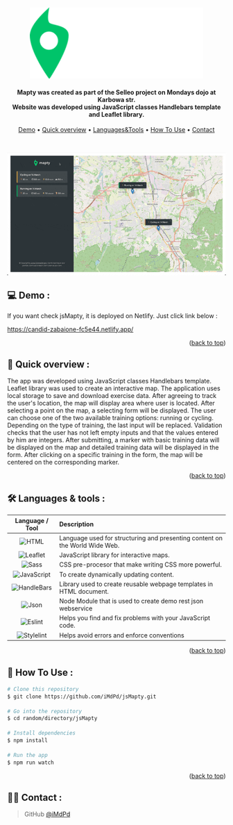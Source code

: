 <a id="readme-top"></a>

<p align="center">
  <br>
 <img src="./src/images/logo.png" alt="logo" width="400"></a>
</p>

<h4 align="center">Mapty was created as part of the Selleo project on Mondays dojo at Karbowa str.<br /> Website was developed using JavaScript classes Handlebars template and Leaflet library.</h4>

<p align="center">
  <a href="#demo">Demo</a> •
  <a href="#overview">Quick overview</a> •
  <a href="#languages">Languages&Tools</a> •
  <a href="#how-to-use">How To Use</a> •
  <a href="#contact">Contact</a>
</p>

<br />

<p align="center">
  <img src="./src/images/overview.gif" alt="animated" />
<p>

## 💻 <a id="demo">Demo :</a>

If you want check jsMapty, it is deployed on Netlify. Just click link below :
<br />

https://candid-zabaione-fc5e44.netlify.app/

<p align="right">(<a href="#readme-top">back to top</a>)</p>

## 🚀 <a id="overview">Quick overview :</a>

The app was developed using JavaScript classes Handlebars template. Leaflet library was used to create an interactive map. The application uses local storage to save and download exercise data. After agreeing to track the user's location, the map will display area where user is located. After selecting a point on the map, a selecting form will be displayed. The user can choose one of the two available training options: running or cycling. Depending on the type of training, the last input will be replaced. Validation checks that the user has not left empty inputs and that the values ​​entered by him are integers. After submitting, a marker with basic training data will be displayed on the map and detailed training data will be displayed in the form. After clicking on a specific training in the form, the map will be centered on the corresponding marker.

<p align="right">(<a  href="#readme-top">back to top</a>)</p>

## 🛠️ <a id="languages">Languages & tools :</a>

|                                                                   Language / Tool                                                                    | Description                                                                 |
| :--------------------------------------------------------------------------------------------------------------------------------------------------: | :-------------------------------------------------------------------------- |
|                    ![HTML](https://img.shields.io/badge/HTML5-E34F26.svg?style-platic-=for-the-badge&logo=HTML5&logoColor=white)                     | Language used for structuring and presenting content on the World Wide Web. |
|                ![Leaflet](https://img.shields.io/badge/Leaflet-199900.svg?style-plastic-=for-the-badge&logo=Leaflet&logoColor=white)                 | JavaScript library for interactive maps.                                    |
|                     ![Sass](https://img.shields.io/badge/Sass-CC6699.svg?style-plastic-=for-the-badge&logo=Sass&logoColor=white)                     | CSS pre-procesor that make writing CSS more powerful.                       |
| ![JavaScript](https://img.shields.io/badge/javascript-%23323330.svg?style-plastic-for-the-badge&logo=javascript&?logoWidth=100&?logoColor=%23F7DF1E) | To create dynamically updating content.                                     |
|        ![HandleBars](https://img.shields.io/badge/Handlebars.js-000000.svg?style-plastic=for-the-badge&logo=handlebarsdotjs&logoColor=white)         | Library used to create reusable webpage templates in HTML document.         |
|                     ![Json](https://img.shields.io/badge/JSON-000000.svg?style-plastic-=for-the-badge&logo=JSON&logoColor=white)                     | Node Module that is used to create demo rest json webservice                |
|                  ![Eslint](https://img.shields.io/badge/ESLint-4B32C3.svg?style-plastic-=for-the-badge&logo=ESLint&logoColor=white)                  | Helps you find and fix problems with your JavaScript code.                  |
|             ![Stylelint](https://img.shields.io/badge/stylelint-263238.svg?style-plastic-=for-the-badge&logo=stylelint&logoColor=white)              | Helps avoid errors and enforce conventions                                  |

<p align="right">(<a href="#readme-top">back to top</a>)</p>

## 💾 <a id="how-to-use">How To Use :</a>

```bash
# Clone this repository
$ git clone https://github.com/iMdPd/jsMapty.git

# Go into the repository
$ cd random/directory/jsMapty

# Install dependencies
$ npm install

# Run the app
$ npm run watch
```

<p align="right">(<a href="#readme-top">back to top</a>)</p>

## 🤙🏻 <a id="contact">Contact :</a>

> GitHub [@iMdPd](https://github.com/iMdPd)
